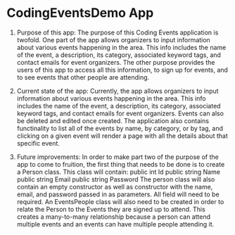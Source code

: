 # CodingEventsDemo App

1. Purpose of this app:
    The purpose of this Coding Events application is twofold. One part of the app allows organizers to input information about various events happening in the area. This info includes the name of the event, a description, its category, associated keyword tags, and contact emails for event organizers. The other purpose provides the users of this app to access all this information, to sign up for events, and to see events that other people are attending.
    
2. Current state of the app:
    Currently, the app allows organizers to input information about various events happening in the area. This info includes the name of the event, a description, its category, associated keyword tags, and contact emails for event organizers. Events can also be deleted and edited once created. The application also contains functinality to list all of the events by name, by category, or by tag, and clicking on a given event will render a page with all the details about that specific event.

3. Future improvements:
    In order to make part two of the purpose of the app to come to fruition, the first thing that needs to be done is to create a Person class. This class will contain:
    public int Id
    public string Name
    public string Email
    public string Password
The person class will also contain an empty constructor as well as constructor with the name, email, and password passed in as parameters. All field will need to be required.
An EventsPeople class will also need to be created in order to relate the Person to the Events they are signed up to attend. This creates a many-to-many relationship because a person can attend multiple events and an events can have multiple people attending it.
